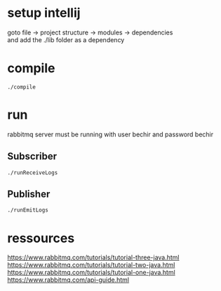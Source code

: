 # setup intellij 
goto file -> project structure -> modules -> dependencies  
and add the ./lib folder as a dependency

# compile

```
./compile
```

# run

rabbitmq server must be running with user bechir and password bechir

## Subscriber

```
./runReceiveLogs
```

## Publisher

```
./runEmitLogs
```

# ressources
https://www.rabbitmq.com/tutorials/tutorial-three-java.html
https://www.rabbitmq.com/tutorials/tutorial-two-java.html
https://www.rabbitmq.com/tutorials/tutorial-one-java.html  
https://www.rabbitmq.com/api-guide.html


